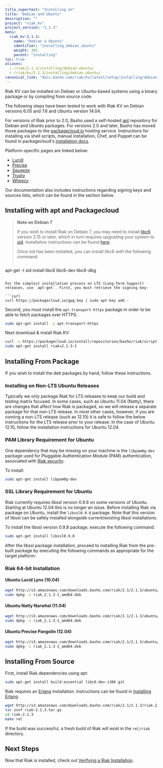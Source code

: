 ```yaml
---
title_supertext: "Installing on"
title: "Debian and Ubuntu"
description: ""
project: "riak_kv"
project_version: "2.1.3"
menu:
  riak_kv-2.1.3:
    name: "Debian & Ubuntu"
    identifier: "installing_debian_ubuntu"
    weight: 302
    parent: "installing"
toc: true
aliases:
  - /riak/2.1.3/installing/debian-ubuntu/
  - /riak/kv/2.1.3/installing/debian-ubuntu/
canonical_link: "docs.basho.com/riak/kv/latest/setup/installing/debian-ubuntu"
---
```


[install source index]: /riak/kv/2.1.3/setup/installing/source/
[security index]: /riak/kv/2.1.3/using/security/
[install source erlang]: /riak/kv/2.1.3/setup/installing/source/erlang
[install verify]: /riak/kv/2.1.3/setup/installing/verify

Riak KV can be installed on Debian or Ubuntu-based systems using a binary
package or by compiling from source code.

The following steps have been tested to work with Riak KV on
Debian versions 6.05 and 7.6 and Ubuntu version 14.04.

For versions of Riak prior to 2.0, Basho used a self-hosted
[apt](http://en.wikipedia.org/wiki/Advanced_Packaging_Tool) repository
for Debian and Ubuntu packages. For versions 2.0 and later, Basho has
moved those packages to the
[packagecloud.io](https://packagecloud.io/basho/riak?filter=debs)
hosting service. Instructions for installing via shell scripts, manual
installation, Chef, and Puppet can be found in packagecloud's
[installation docs](https://packagecloud.io/basho/riak/install).

Platform-specific pages are linked below:

* [Lucid](https://packagecloud.io/basho/riak/packages/ubuntu/lucid/riak_2.1.3-1_amd64.deb)
* [Precise](https://packagecloud.io/basho/riak/packages/ubuntu/precise/riak_2.1.3-1_amd64.deb)
* [Squeeze](https://packagecloud.io/basho/riak/packages/debian/squeeze/riak_2.1.3-1_amd64.deb)
* [Trusty](https://packagecloud.io/basho/riak/packages/ubuntu/trusty/riak_2.1.3-1_amd64.deb)
* [Wheezy](https://packagecloud.io/basho/riak/packages/debian/wheezy/riak_2.1.3-1_amd64.deb)

Our documentation also includes instructions regarding signing keys and
sources lists, which can be found in the section below.

## Installing with apt and Packagecloud

> **Note on Debian 7**
>
> If you wish to install Riak on Debian 7, you may need to install
[libc6](://packages.debian.org/search?keywords=libc6) version 2.15 or
later, which in turn requires upgrading your system to
[sid](https://www.debian.org/releases/sid/). Installation instructions
can be found
[here](https://wiki.debian.org/DebianUnstable#How_do_I_install_Sid.3F).
>
> Once sid has been installed, you can install libc6 with the following
command:
>
>```bash
apt-get -t sid install libc6 libc6-dev libc6-dbg
```

For the simplest installation process on LTS (Long-Term Support)
releases, use `apt-get`. First, you must retrieve the signing key:

```curl
curl https://packagecloud.io/gpg.key | sudo apt-key add -
```

Second, you must install the `apt-transport-https` package in order to
be able to fetch packages over HTTPS:

```bash
sudo apt-get install -y apt-transport-https
```

Next download & install Riak KV:

```bash
curl -s https://packagecloud.io/install/repositories/basho/riak/script.deb.sh | sudo bash
sudo apt-get install riak=2.1.3-1
```

## Installing From Package

If you wish to install the deb packages by hand, follow these
instructions.

### Installing on Non-LTS Ubuntu Releases

Typically we only package Riak for LTS releases to keep our build and
testing matrix focused.  In some cases, such as Ubuntu 11.04 (Natty),
there are changes that affect how Riak is packaged, so we will release a
separate package for that non-LTS release. In most other cases, however,
if you are running a non-LTS release (such as 12.10) it is safe to
follow the below instructions for the LTS release prior to your release.
In the case of Ubuntu 12.10, follow the installation instructions for
Ubuntu 12.04.

### PAM Library Requirement for Ubuntu

One dependency that may be missing on your machine is the `libpam0g-dev`
package used for Pluggable Authentication Module (PAM) authentication,
associated with [Riak security][security index].

To install:

```bash
sudo apt-get install libpam0g-dev
```

### SSL Library Requirement for Ubuntu

Riak currently requires libssl version 0.9.8 on some versions of Ubuntu.
Starting at Ubuntu 12.04 this is no longer an issue. Before installing
Riak via package on Ubuntu, install the `libssl0.9.8` package. Note that
this version of libssl can be safely installed alongside
current/existing libssl installations.

To install the libssl version 0.9.8 package, execute the following
command:

```bash
sudo apt-get install libssl0.9.8
```

After the libssl package installation, proceed to installing Riak from
the pre-built package by executing the following commands as appropriate
for the target platform:

### Riak 64-bit Installation

#### Ubuntu Lucid Lynx (10.04)

```bash
wget http://s3.amazonaws.com/downloads.basho.com/riak/2.1/2.1.3/ubuntu/lucid/riak_2.1.3-1_amd64.deb
sudo dpkg -i riak_2.1.3-1_amd64.deb
```

#### Ubuntu Natty Narwhal (11.04)

```bash
wget http://s3.amazonaws.com/downloads.basho.com/riak/2.1/2.1.3/ubuntu/natty/riak_2.1.3-1_amd64.deb
sudo dpkg -i riak_2.1.3-1_amd64.deb
```

#### Ubuntu Precise Pangolin (12.04)

```bash
wget http://s3.amazonaws.com/downloads.basho.com/riak/2.1/2.1.3/ubuntu/precise/riak_2.1.3-1_amd64.deb
sudo dpkg -i riak_2.1.3-1_amd64.deb
```

## Installing From Source

First, install Riak dependencies using apt:

```bash
sudo apt-get install build-essential libc6-dev-i386 git
```

Riak requires an [Erlang](http://www.erlang.org/) installation.
Instructions can be found in [Installing Erlang][install source erlang].

```bash
wget http://s3.amazonaws.com/downloads.basho.com/riak/2.1/2.1.3/riak-2.1.3.tar.gz
tar zxvf riak-2.1.3.tar.gz
cd riak-2.1.3
make rel
```

If the build was successful, a fresh build of Riak will exist in the
`rel/riak` directory.

## Next Steps

Now that Riak is installed, check out [Verifying a Riak Installation][install verify].
